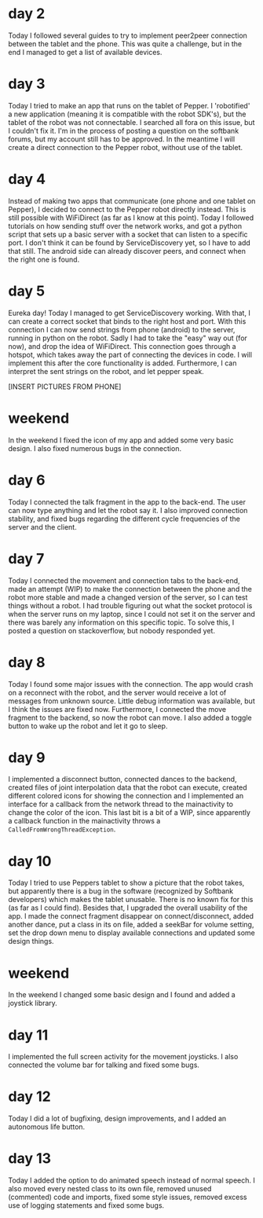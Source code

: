 # day 2
Today I followed several guides to try to implement peer2peer connection between the tablet and the phone. This was quite a challenge, but in the end I managed to get a list of available devices.

# day 3
Today I tried to make an app that runs on the tablet of Pepper. I 'robotified' a new application (meaning it is compatible with the robot SDK's), but the tablet of the robot was not connectable. I searched all fora on this issue, but I couldn't fix it. I'm in the process of posting a question on the softbank forums, but my account still has to be approved. In the meantime I will create a direct connection to the Pepper robot, without use of the tablet.

# day 4
Instead of making two apps that communicate (one phone and one tablet on Pepper), I decided to connect to the Pepper robot directly instead. This is still possible with WiFiDirect (as far as I know at this point). Today I followed tutorials on how sending stuff over the network works, and got a python script that sets up a basic server with a socket that can listen to a specific port. I don't think it can be found by ServiceDiscovery yet, so I have to add that still. The android side can already discover peers, and connect when the right one is found.

# day 5
Eureka day! Today I managed to get ServiceDiscovery working. With that, I can create a correct socket that binds to the right host and port. With this connection I can now send strings from phone (android) to the server, running in python on the robot. Sadly I had to take the "easy" way out (for now), and drop the idea of WiFiDirect. This connection goes through a hotspot, which takes away the part of connecting the devices in code. I will implement this after the core functionality is added. Furthermore, I can interpret the sent strings on the robot, and let pepper speak. 

[INSERT PICTURES FROM PHONE]

# weekend
In the weekend I fixed the icon of my app and added some very basic design. I also fixed numerous bugs in the connection.

# day 6
Today I connected the talk fragment in the app to the back-end. The user can now type anything and let the robot say it. I also improved connection stability, and fixed bugs regarding the different cycle frequencies of the server and the client.

# day 7
Today I connected the movement and connection tabs to the back-end, made an attempt (WIP) to make the connection between the phone and the robot more stable and made a changed version of the server, so I can test things without a robot. I had trouble figuring out what the socket protocol is when the server runs on my laptop, since I could not set it on the server and there was barely any information on this specific topic. To solve this, I posted a question on stackoverflow, but nobody responded yet. 

# day 8
Today I found some major issues with the connection. The app would crash on a reconnect with the robot, and the server would receive a lot of messages from unknown source. Little debug information was available, but I think the issues are fixed now. Furthermore, I connected the move fragment to the backend, so now the robot can move. I also added a toggle button to wake up the robot and let it go to sleep.

# day 9
I implemented a disconnect button, connected dances to the backend, created files of joint interpolation data that the robot can execute, created different colored icons for showing the connection and I implemented an interface for a callback from the network thread to the mainactivity to change the color of the icon. This last bit is a bit of a WIP, since apparently a callback function in the mainactivity throws a `CalledFromWrongThreadException`.

# day 10
Today I tried to use Peppers tablet to show a picture that the robot takes, but apparently there is a bug in the software (recognized by Softbank developers) which makes the tablet unusable. There is no known fix for this (as far as I could find). Besides that, I upgraded the overall usability of the app. I made the connect fragment disappear on connect/disconnect, added another dance, put a class in its on file, added a seekBar for volume setting, set the drop down menu to display available connections and updated some design things. 

# weekend
In the weekend I changed some basic design and I found and added a joystick library.

# day 11
I implemented the full screen activity for the movement joysticks. I also connected the volume bar for talking and fixed some bugs.

# day 12
Today I did a lot of bugfixing, design improvements, and I added an autonomous life button.

# day 13
Today I added the option to do animated speech instead of normal speech. I also moved every nested class to its own file, removed unused (commented) code and imports, fixed some style issues, removed excess use of logging statements and fixed some bugs.

